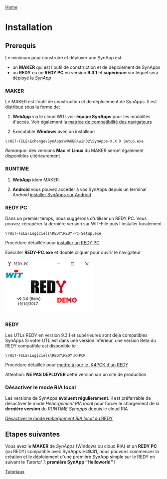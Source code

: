 [Home](sitemap.md)

# Installation

## Prerequis

Le minimum pour construire et déployer une SynApp est:
* un **MAKER** qui est l'outil de construction et de déploiement de SynApps
* un **REDY** ou un **REDY PC** en version **9.3.1** et **supérieure** sur lequel sera déployé la *SynApp*

### MAKER

Le MAKER est l'outil de construction et de déploiement de SynApps. Il est distribué sous la forme de:

1. **WebApp** via le cloud WIT: voir **équipe SynApps** pour les modalités d'accès. Voir également la [matrice de compatibilité des navigateurs](browers.md)

2. Executable **Windows** avec un installeur:
```
\\WIT-FILE\Echange\SynApps\MAKER\win32\SynApps-X.X.X Setup.exe
```
_Remarque:_ des versions **Mac** et **Linux** du MAKER seront également disponibles ultérieurement

### RUNTIME

1. **WebApp** idem MAKER

2. **Android** vous pouvez acceder à vos SynApps depuis un terminal _Android_ [installer SynApps sur Android](install/android.md)

### REDY PC

Dans un premier temps, nous suggérons d'utiliser un REDY PC. Vous pouvez-récupérer la dernière version sur WIT-File puis l'installer localement
```
\\WIT-FILE\Logiciels\REDY\REDY-PC-Setup.exe
```
Procédure détaillée pour [installer un REDY PC](redy/install.md)

Exécuter **REDY-PC.exe** et double cliquer pour ouvrir le navigateur

![REDY PC](assets/redyPCexe.png)

### REDY

Les UTLs REDY en version 9.3.1 et supérieures sont déja compatibles SynApps
Si votre UTL est dans une version inférieur, une version Beta du REDY compatible est disponible ici:
```
\\WIT-FILE\Logiciels\REDY\REDY.K4PCK
```
Procédure détaillée pour [mettre à jour le .K4PCK d'un REDY](redy/install.md)

Attention: **NE PAS DEPLOYER** cette version sur un site de production

### Désactiver le mode RIA local

Les versions de SynApps **évoluent régulierement**. Il est préferrable de désactiver le mode *Hébergement RIA local* pour forcer le chargement de la **dernière version** du *RUNTIME Synapps* depuis le cloud RIA

[Désactiver le mode *Hébergement RIA local* du REDY](redy/configure.md)

## Etapes suivantes

Vous avez le **MAKER** de *SynApps* (Windows ou cloud RIA) et un **REDY PC** (ou REDY) compatible avec SynApps **>=9.31**, nous pouvons commencer la création et le déploiement d'une première SynApp simple sur le REDY en suivant le _Tutorial 1_: **première SynApp “Helloworld”** !

[Tutoriaux](tutos/index.md)